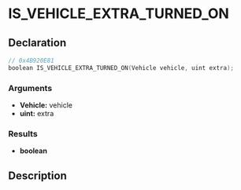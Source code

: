# IS_VEHICLE_EXTRA_TURNED_ON

## Declaration
```cpp
// 0x4B920E81
boolean IS_VEHICLE_EXTRA_TURNED_ON(Vehicle vehicle, uint extra);
```

### Arguments
- **Vehicle:** vehicle
- **uint:** extra

### Results
- **boolean**

## Description
